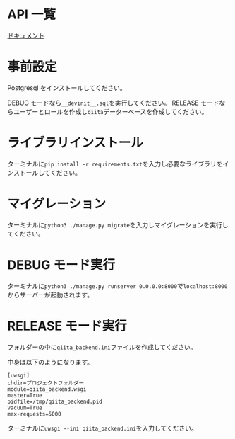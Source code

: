 # API 一覧

[ドキュメント](https://documenter.getpostman.com/view/7714348/UzBgvpkc)

# 事前設定

Postgresql をインストールしてください。

DEBUG モードなら`__devinit__.sql`を実行してください。
RELEASE モードならユーザーとロールを作成し`qiita`データーベースを作成してください。

# ライブラリインストール

ターミナルに`pip install -r requirements.txt`を入力し必要なライブラリをインストールしてください。

# マイグレーション

ターミナルに`python3 ./manage.py migrate`を入力しマイグレーションを実行してください。

# DEBUG モード実行

ターミナルに`python3 ./manage.py runserver 0.0.0.0:8000`で`localhost:8000`からサーバーが起動されます。

# RELEASE モード実行

フォルダーの中に`qiita_backend.ini`ファイルを作成してください。

中身は以下のようになります。

```
[uwsgi]
chdir=プロジェクトフォルダー
module=qiita_backend.wsgi
master=True
pidfile=/tmp/qiita_backend.pid
vacuum=True
max-requests=5000
```

ターミナルに`uwsgi --ini qiita_backend.ini`を入力してください。

